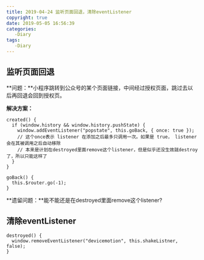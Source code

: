 ```yaml
---
title: 2019-04-24 监听页面回退，清除eventListener
copyright: true
date: 2019-05-05 16:56:39
categories:
   -Diary
tags:
   -Diary
---
```

<!-- more -->
## 监听页面回退
**问题：**小程序跳转到公众号的某个页面链接，中间经过授权页面，跳过去以后再回退会回到授权页。

**解决方案：**
```
created() {
  if (window.history && window.history.pushState) {
    window.addEventListener("popstate", this.goBack, { once: true });
    // 这个once表示 listener 在添加之后最多只调用一次。如果是 true， listener 会在其被调用之后自动移除
    // 本来是计划在destroyed里面remove这个listener，但是似乎还没生效就destroy了，所以只能这样了
  }
}

goBack() {
  this.$router.go(-1);
}
```
**遗留问题：**能不能还是在destroyed里面remove这个listener?

## 清除eventListener
```
destroyed() {
  window.removeEventListener("devicemotion", this.shakeListner, false);
}
```